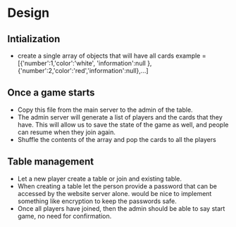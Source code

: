 # Design
## Intialization
- create a single array of objects that will have all cards
example = [{'number':1,'color':'white', 'information':null },{'number':2,'color':'red','information':null},...]

## Once a game starts
- Copy this file from the main server to the admin of the table.
- The admin server will generate a list of players and the cards that they have. This will allow us to save the state of the game as well, and people can resume when they join again.
- Shuffle the contents of the array and pop the cards to all the players
 
## Table management
- Let a new player create a table or join and existing table.
- When creating a table let the person provide a password that can be accessed by the website server alone. would be nice to implement something like encryption to keep the passwords safe.
- Once all players have joined, then the admin should be able to say start game, no need for confirmation. 
